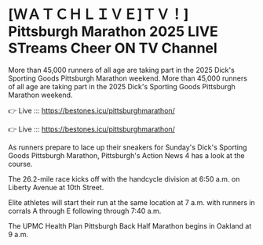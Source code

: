 # [ＷＡＴＣＨＬＩＶＥ]ＴＶ！] Pittsburgh Marathon 2025 LIVE STreams Cheer ON TV Channel 

More than 45,000 runners of all age are taking part in the 2025 Dick's Sporting Goods Pittsburgh Marathon weekend. More than 45,000 runners of all age are taking part in the 2025 Dick's Sporting Goods Pittsburgh Marathon weekend.

👉 Live ::: https://bestones.icu/pittsburghmarathon/

👉 Live ::: https://bestones.icu/pittsburghmarathon/

As runners prepare to lace up their sneakers for Sunday's Dick's Sporting Goods Pittsburgh Marathon, Pittsburgh's Action News 4 has a look at the course.

The 26.2-mile race kicks off with the handcycle division at 6:50 a.m. on Liberty Avenue at 10th Street.

Elite athletes will start their run at the same location at 7 a.m. with runners in corrals A through E following through 7:40 a.m.

The UPMC Health Plan Pittsburgh Back Half Marathon begins in Oakland at 9 a.m.
